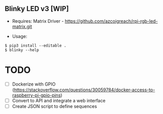 ## Blinky LED v3 [WIP]

* Requires:
Matrix Driver - https://github.com/azcoigreach/rpi-rgb-led-matrix.git

* Usage:
```
$ pip3 install --editable .
$ blinky --help
```
# TODO

- [ ] Dockerize with GPIO (https://stackoverflow.com/questions/30059784/docker-access-to-raspberry-pi-gpio-pins)
- [ ] Convert to API and integrate a web interface
- [ ] Create JSON script to define sequences

